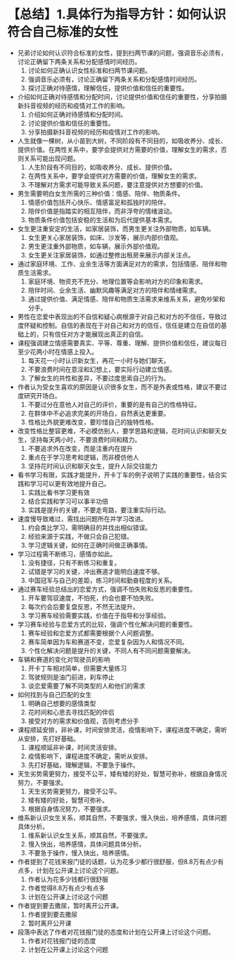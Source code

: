 # 【总结】1.具体行为指导方针：如何认识符合自己标准的女性

-   兄弟讨论如何认识符合标准的女性，提到扫两节课的问题，强调音乐必须有，讨论正确留下两条关系和分配感情时间经历。
    1.  讨论如何正确认识女性标准和扫两节课问题。
    2.  强调音乐必须有，讨论正确留下两条关系和分配感情时间经历。
    3.  探讨正确对待感情，理解信任，提供价值和信任的重要性。
-   介绍如何正确对待感情和分配时间，讨论提供价值和信任的重要性，分享拍摄新抖音视频的经历和疫情对工作的影响。
    1.  介绍如何正确对待感情和分配时间。
    2.  讨论提供价值和信任的重要性。
    3.  分享拍摄新抖音视频的经历和疫情对工作的影响。
-   人生就像一棵树，从小苗到大树，不同阶段有不同目的，如吸收养分、成长、提供价值。在两性关系中，要学会提供对方需要的价值，理解女生的需求，否则关系可能出现问题。
    1.  人生阶段有不同目的，如吸收养分、成长、提供价值。
    2.  在两性关系中，要学会提供对方需要的价值，理解女生的需求。
    3.  不理解对方需求可能导致关系问题，要注意提供对方想要的价值。
-   男生需要明白女生所需的三种价值：情感、陪伴、物质条件。
    1.  情感价值包括开心快乐、情感富足和孤独时的陪伴。
    2.  陪伴价值是指踏实的相互陪伴，而非浮夸的情绪波动。
    3.  物质条件价值包括安稳的生活和为后代提供基本需求。
-   女生更注重安定的生活，如家居装饰，而男生更关注外部物质，如车辆。
    1.  女生更关心家居装饰，如床、沙发等，展示内部价值观。
    2.  男生更注重外部物质，如车辆，展示外部价值观。
    3.  女生更关注家居装饰，如通过整修出租房来展示内部关注点。
-   通过家庭环境、工作、业余生活等方面满足对方的需求，包括情感、陪伴和物质生活需求。
    1.  家庭环境、物资充不充分、地理位置等会影响对方的印象和需求。
    2.  陪伴时间、业余生活、幽默风趣等满足对方的陪伴和情绪需求。
    3.  通过提供价值、满足情感、陪伴和物质生活需求来维系关系，避免吵架和分手。
-   男性在恋爱中表现出的不自信和疑心病根源于对自己和对方的不信任，导致过度怀疑和控制。自信的表现在于对自己和对方的信任，信任是建立在自信的基础上的，只有信任对方才能展现出真正的自信。
-   课程强调建立情感需要真实、平等、尊重、理解、提供价值和信任，建议每日至少花两小时在情感上投入。
    1.  每天花一小时认识新女生，再花一小时与她们聊天。
    2.  不要浪费时间在意淫和幻想上，要实际行动建立情感。
    3.  了解女生的共性和差异，不要过度思索自己的行为。
-   作者认为受女生喜欢的原因是认识很多女生，而不是外表或性格，建议不要过度研究开场白。
    1.  不要过分在意他人对自己的评价，重要的是有自己的性格特征。
    2.  在群体中不必追求完美的开场白，自然表达更重要。
    3.  性格比外貌更难改变，要珍惜自己的独特性格。
-   改变性格比整容更难，不必模仿别人，要学思路和逻辑，花时间认识和聊天女生，坚持每天两小时，不要浪费时间和精力。
    1.  不要追求外在改变，而是注重内在提升
    2.  重点在于学习思考和逻辑，而非模仿他人
    3.  坚持花时间认识和聊天女生，提升人际交往能力
-   看书学习有限，实践才能提升，开卡丁车的例子说明了实践的重要性，结合实践和学习可以更有效地提升自己。
    1.  实践比看书学习更有效
    2.  结合实践和学习可以事半功倍
    3.  实践是提升的关键，不要走弯路，要注重实际行动。
-   速度慢导致难过，需找出问题所在并学习改进。
    1.  约会类比学习，需明确目的并找出相似错误。
    2.  经验来源于实践，不做只会自己犯错。
    3.  学习逻辑关键，如何在正确时间做正确事情。
-   学习过程需不断练习，感情亦如此。
    1.  没有捷径，只有不断练习和重复。
    2.  试错是学习的关键，冲出赛道才能明白速度不够。
    3.  中国冠军与自己的差距，练习时间和勤奋程度的关系。
-   通过赛车经验总结出的恋爱方式，强调不怕失败和反思的重要性。
    1.  开车要驾驭速度，不怕死，约会也要不怕失败。
    2.  每次约会后要复盘反思，不然无法提升。
    3.  学习赛车经验需要实践，价值在于指导和分享经验。
-   学习赛车经验与恋爱方式的比较，强调个性化解决问题的重要性。
    1.  赛车经验和恋爱方式都需要根据个人问题调整。
    2.  赛车简单因为车和赛道不变，恋爱复杂因为人和情况不同。
    3.  个性化解决问题是提升的关键，不同人有不同问题需要解决。
-   车辆和赛道的变化对驾驶员的影响
    1.  开卡丁车相对简单，但需要大量练习
    2.  驾驶规则是油门前进，刹车停止
    3.  谈恋爱需要了解不同类型的人和他们的需求
-   如何找到与自己匹配的女生
    1.  明确自己想要的感情类型
    2.  花时间和心思去寻找匹配的伴侣
    3.  接受对方的需求和价值观，否则考虑分手
-   课程顺延安排，非补课，时间安排灵活，疫情影响下，课程进度不确定，需听从安排，先打好基础。
    1.  课程顺延非补课，时间灵活安排。
    2.  疫情影响下，课程进度不确定，需听从安排。
    3.  先打好基础，理解逻辑，不要急于操作。
-   天生劣势需更努力，接受不公平，矮有矮的好处，智慧可弥补，根据自身情况努力，不要强求。
    1.  天生劣势需更努力，接受不公平。
    2.  矮有矮的好处，智慧可弥补。
    3.  根据自身情况努力，不要强求。
-   维系新认识女生关系，顺其自然，不要强求，慢入快出，培养感情，具体问题具体分析。
    1.  维系新认识女生关系，顺其自然，不要强求。
    2.  慢入快出，培养感情，具体问题具体分析。
    3.  不要急于操作，慢入快出，培养感情。
-   作者提到了花钱来报门徒的话题，认为花多少都行很舒服，但8.8万有点少有点多，计划在公开课上讨论这个问题。
    1.  作者认为花多少钱都行很舒服
    2.  作者觉得8.8万有点少有点多
    3.  计划在公开课上讨论这个问题
-   作者提到要去撒尿，暂时离开公开课。
    1.  作者提到要去撒尿
    2.  暂时离开公开课
-   段落中表达了作者对花钱报门徒的态度和计划在公开课上讨论这个问题。
    1.  作者对花钱报门徒的态度
    2.  计划在公开课上讨论这个问题